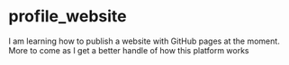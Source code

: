 # profile_website

I am learning how to publish a website with GitHub pages at the moment. More to come as I get a better handle of how this platform works